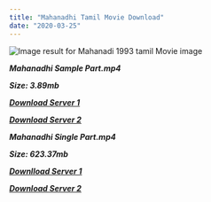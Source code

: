 ```yaml
---
title: "Mahanadhi Tamil Movie Download"
date: "2020-03-25"
---
```


![Image result for Mahanadi 1993 tamil Movie image](https://reelbox.tv/catalog-admin/image/movie/RB538ea49693f6a/roku-230x330.jpg?3.1)

**_Mahanadhi Sample Part.mp4_**

**_Size: 3.89mb_**

**_[Download Server 1](http://b4.wetransfer.vip/files/{6f622526c29ee360cda5b2e87a916054ceacd5b4cb5e41dd1b031440e2d63f02}20Actor{6f622526c29ee360cda5b2e87a916054ceacd5b4cb5e41dd1b031440e2d63f02}20Hits{6f622526c29ee360cda5b2e87a916054ceacd5b4cb5e41dd1b031440e2d63f02}20Collection/Kamal{6f622526c29ee360cda5b2e87a916054ceacd5b4cb5e41dd1b031440e2d63f02}20Haasan{6f622526c29ee360cda5b2e87a916054ceacd5b4cb5e41dd1b031440e2d63f02}20Movies{6f622526c29ee360cda5b2e87a916054ceacd5b4cb5e41dd1b031440e2d63f02}20Collection/Kamal{6f622526c29ee360cda5b2e87a916054ceacd5b4cb5e41dd1b031440e2d63f02}20Haasan{6f622526c29ee360cda5b2e87a916054ceacd5b4cb5e41dd1b031440e2d63f02}20New{6f622526c29ee360cda5b2e87a916054ceacd5b4cb5e41dd1b031440e2d63f02}20Movies{6f622526c29ee360cda5b2e87a916054ceacd5b4cb5e41dd1b031440e2d63f02}20Collection/Mahanadi{6f622526c29ee360cda5b2e87a916054ceacd5b4cb5e41dd1b031440e2d63f02}20(1993)/Mahanadi{6f622526c29ee360cda5b2e87a916054ceacd5b4cb5e41dd1b031440e2d63f02}20{6f622526c29ee360cda5b2e87a916054ceacd5b4cb5e41dd1b031440e2d63f02}20Sample{6f622526c29ee360cda5b2e87a916054ceacd5b4cb5e41dd1b031440e2d63f02}20HD.mp4)_**

**_[Download Server 2](http://b4.wetransfer.vip/files/{6f622526c29ee360cda5b2e87a916054ceacd5b4cb5e41dd1b031440e2d63f02}20Actor{6f622526c29ee360cda5b2e87a916054ceacd5b4cb5e41dd1b031440e2d63f02}20Hits{6f622526c29ee360cda5b2e87a916054ceacd5b4cb5e41dd1b031440e2d63f02}20Collection/Kamal{6f622526c29ee360cda5b2e87a916054ceacd5b4cb5e41dd1b031440e2d63f02}20Haasan{6f622526c29ee360cda5b2e87a916054ceacd5b4cb5e41dd1b031440e2d63f02}20Movies{6f622526c29ee360cda5b2e87a916054ceacd5b4cb5e41dd1b031440e2d63f02}20Collection/Kamal{6f622526c29ee360cda5b2e87a916054ceacd5b4cb5e41dd1b031440e2d63f02}20Haasan{6f622526c29ee360cda5b2e87a916054ceacd5b4cb5e41dd1b031440e2d63f02}20New{6f622526c29ee360cda5b2e87a916054ceacd5b4cb5e41dd1b031440e2d63f02}20Movies{6f622526c29ee360cda5b2e87a916054ceacd5b4cb5e41dd1b031440e2d63f02}20Collection/Mahanadi{6f622526c29ee360cda5b2e87a916054ceacd5b4cb5e41dd1b031440e2d63f02}20(1993)/Mahanadi{6f622526c29ee360cda5b2e87a916054ceacd5b4cb5e41dd1b031440e2d63f02}20{6f622526c29ee360cda5b2e87a916054ceacd5b4cb5e41dd1b031440e2d63f02}20Sample{6f622526c29ee360cda5b2e87a916054ceacd5b4cb5e41dd1b031440e2d63f02}20HD.mp4)_**

**_Mahanadhi Single Part.mp4_**

**_Size: 623.37mb_**

**_[Downlload Server 1](http://b4.wetransfer.vip/files/{6f622526c29ee360cda5b2e87a916054ceacd5b4cb5e41dd1b031440e2d63f02}20Actor{6f622526c29ee360cda5b2e87a916054ceacd5b4cb5e41dd1b031440e2d63f02}20Hits{6f622526c29ee360cda5b2e87a916054ceacd5b4cb5e41dd1b031440e2d63f02}20Collection/Kamal{6f622526c29ee360cda5b2e87a916054ceacd5b4cb5e41dd1b031440e2d63f02}20Haasan{6f622526c29ee360cda5b2e87a916054ceacd5b4cb5e41dd1b031440e2d63f02}20Movies{6f622526c29ee360cda5b2e87a916054ceacd5b4cb5e41dd1b031440e2d63f02}20Collection/Kamal{6f622526c29ee360cda5b2e87a916054ceacd5b4cb5e41dd1b031440e2d63f02}20Haasan{6f622526c29ee360cda5b2e87a916054ceacd5b4cb5e41dd1b031440e2d63f02}20New{6f622526c29ee360cda5b2e87a916054ceacd5b4cb5e41dd1b031440e2d63f02}20Movies{6f622526c29ee360cda5b2e87a916054ceacd5b4cb5e41dd1b031440e2d63f02}20Collection/Mahanadi{6f622526c29ee360cda5b2e87a916054ceacd5b4cb5e41dd1b031440e2d63f02}20(1993)/Mahanadi{6f622526c29ee360cda5b2e87a916054ceacd5b4cb5e41dd1b031440e2d63f02}20{6f622526c29ee360cda5b2e87a916054ceacd5b4cb5e41dd1b031440e2d63f02}20Single{6f622526c29ee360cda5b2e87a916054ceacd5b4cb5e41dd1b031440e2d63f02}20Part{6f622526c29ee360cda5b2e87a916054ceacd5b4cb5e41dd1b031440e2d63f02}20HD.mp4)_**

**_[Download Server 2](http://b4.wetransfer.vip/files/{6f622526c29ee360cda5b2e87a916054ceacd5b4cb5e41dd1b031440e2d63f02}20Actor{6f622526c29ee360cda5b2e87a916054ceacd5b4cb5e41dd1b031440e2d63f02}20Hits{6f622526c29ee360cda5b2e87a916054ceacd5b4cb5e41dd1b031440e2d63f02}20Collection/Kamal{6f622526c29ee360cda5b2e87a916054ceacd5b4cb5e41dd1b031440e2d63f02}20Haasan{6f622526c29ee360cda5b2e87a916054ceacd5b4cb5e41dd1b031440e2d63f02}20Movies{6f622526c29ee360cda5b2e87a916054ceacd5b4cb5e41dd1b031440e2d63f02}20Collection/Kamal{6f622526c29ee360cda5b2e87a916054ceacd5b4cb5e41dd1b031440e2d63f02}20Haasan{6f622526c29ee360cda5b2e87a916054ceacd5b4cb5e41dd1b031440e2d63f02}20New{6f622526c29ee360cda5b2e87a916054ceacd5b4cb5e41dd1b031440e2d63f02}20Movies{6f622526c29ee360cda5b2e87a916054ceacd5b4cb5e41dd1b031440e2d63f02}20Collection/Mahanadi{6f622526c29ee360cda5b2e87a916054ceacd5b4cb5e41dd1b031440e2d63f02}20(1993)/Mahanadi{6f622526c29ee360cda5b2e87a916054ceacd5b4cb5e41dd1b031440e2d63f02}20{6f622526c29ee360cda5b2e87a916054ceacd5b4cb5e41dd1b031440e2d63f02}20Single{6f622526c29ee360cda5b2e87a916054ceacd5b4cb5e41dd1b031440e2d63f02}20Part{6f622526c29ee360cda5b2e87a916054ceacd5b4cb5e41dd1b031440e2d63f02}20HD.mp4)_**
